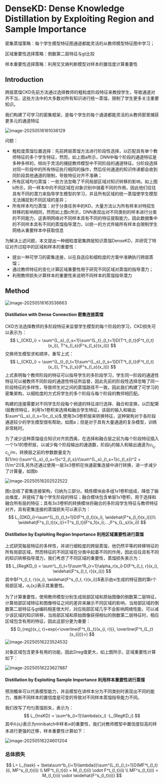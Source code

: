 # DenseKD: Dense Knowledge Distillation by Exploiting Region and Sample Importance

密集蒸馏策略：每个学生模型特征图通道都能灵活的从教师模型特征图中学习；

区域重要性选择策略：倒数第二层特征与gt比较

样本重要性选择策略：利用交叉熵判断模型对样本的置信度计算重要性

## Introduction

跨层蒸馏CKD先前方法通过选择教师的粗粒度阶段特征来教授学生，导致通道对齐不当，这些方法中的大多数对所有知识进行统一蒸馏，限制了学生更多关注重要知识。

我们构建了可学习的密集框架，是每个学生的每个通道都能灵活的从教师那里捕获更多元的通道特征

![image-20250516161036129](imgs/image-20250516161036129.png)

问题：

- 粗粒度蒸馏位置选择：先前跨层蒸馏方法进行阶段性选择，以匹配具有单个教师特征的多个学生特征，然而，如上图a所示，DNN中每个阶段的通道特征是多种多样的，倾向于灵活的捕捉教师模型中不同阶段的通道特征。分阶段选择对同一阶段中的所有特征执行相同的操作，然后任何通道的知识传递都会收到同阶段其他通道的限制，导致特征对齐不准确；
- 所有区域均匀蒸馏：一些方法忽略了不同局部区域对知识转移的影响，如上图b所示，同一样本中的不同区域在对象识别中骑着不同的作用，因此他们往往具有不同的潜力来指导学生模型的学习，并且所有区域的统一蒸馏使学生模型无法捕捉到不同区域的差异；
- 所有样本均匀蒸馏：对于分类任务中的KD，大量方法认为所有样本对特招生转移的影响相同，然而如上图c所示，DNN表现出对不同类别的样本进行分类的不同能力，这表明网络对不同样本具有不同的特征提取能力，因此数据集中的不同样本具有不同的蒸馏指导潜力，以统一的方式传输所有样本会限制学生网络从重要样本中获取信息

为解决上述问题，本文提出一种细粒度密集跨层知识蒸馏DenseKD，并研究了特征对齐过程中的区域和样本的重要性：

- 提出一种可学习的密集连接，以在自适应和细粒度的方案中准确执行跨层蒸馏；
- 通过教师特征的变化计算区域重要性用于研究不同区域对蒸馏的指导潜力；
- 利用教师损失计算样本的重要性来说明不同样本的蒸馏指导潜力

## Method

![image-20250516163536663](imgs/image-20250516163536663.png)

#### Distillation with Dense Connection  密集连接蒸馏

CKD方法选择教师的多阶段特征来监督学生模型的每个阶段的学习，CKD损失可以表示为：
$$
L_{CKD_i} = \sum^{L_s}_{l_s=1}\sum^{L_t}_{l_t=1}D(T^t_{l_t}(F^t_{l_t}(x_i)), T^s_{l_s}(F^s_{l_s}(x_i)))
$$
交换师生模型求和顺序，重写上式：
$$
L_{CKD_i} = \sum^{L_t}_{l_t=1}\sum^{L_s}_{l_s=1}D(T^t_{l_t}(F^t_{l_t}(x_i)), T^s_{l_s}(F^s_{l_s}(x_i)))
$$
上式表明每个教师阶段的特征可以指导学生的多阶段学习，学生同一阶段的通道性特征可以被教师不同阶段的通道性特征所监督，因此先前的阶段性选择忽略了同一阶段特征的多样性，导致师生对之间的蒸馏路径不一致。因此我们构建了可学习的密集架构，以细粒度的方式将学生的多个阶段与每个阶段的教师相匹配。

构建的连接需要对不同学生阶段每个频道的特征进行选择、融合和变换，以匹配第l层教师特征，利用1x1卷积来选择和融合学生特征，该层的输入和输出$\sum^{L_s}_{l_s=1}c_{l_s}$,使用3x3卷积层来转换特征，这种架构对于各阶段通道较少的学生模型很有帮助，如图a；但是对于具有大量通道的复杂模型，训练非常耗时。

为了减少这种蒸馏组合知识对齐凯西奥，在选择和融合层之前为每个阶段特征插入一个1x1的卷积层，以减少每个阶段输出的通道数，阶段$l_t$的输入和输出通道为$c_{l_s}, c_{l_s}/m$，转换层之前的参数数量变为$(1/m)·(\sum^{L_s}_{l_s=1}c^2_{l_s}/(\sum^{L_s}_{l_s=1}c_{l_s})^2 + (1/m^2))$,另外还通过使用一层3x3卷积在快速密集连接中进行转换，进一步减少了计算量，如图b

![image-20250516202522522](imgs/image-20250516202522522.png)

图c总结了密集连接架构，归纳为三部分。精炼模块由多组1x1卷积组成，降低了输出维度，并提纯了每个学生阶段的特征；融合模块包含单层1x1卷积，用于选择和融合所有层的特征；具有3x3卷积的转换模块将融合的多阶段学生特征与教师特征对齐，具有密集连接的蒸馏损失可以表示为：
$$
L_{DKD_i}=\sum^{L_t}_{l_t=1}D(F^t_{l_t}(x_i), \widehat{F^s_{l_t}(x_i)})\\
\widehat{F^s_{l_t}(x_i)}=T^s_{l_t}(F^s_1(x_i);...;F^s_{L_s}(x_i))
$$

#### Distillation by Exploiting Region Importance 利用区域重要性进行蒸馏

上式研究每层特征的多样性，并进行细粒度的跨层蒸馏，他仍然平等的转移特征的所有局部区域，然而特征的不同区域在分类中起着不同的作用，因此往往具有不同的知识转移指导潜力，我们考虑了不同区域的重要性，蒸馏损失表示为：
$$
L_{RegKD_i} = \sum^L_{l_t=1}\sum^R_{r=1}\alpha_r(x_i)·D(F^t_{l_t, r}(x_i), \widehat{F^s_{l_t, r}(x_i)})
$$
其中$F^t_{l_t, r}(x_i), \widehat{F^s_{l_t, r}(x_i)}$表示由xi生成的特征图的第r个局部区域，$\alpha_r(x_i)$表示其重要性。

为了计算重要性，使用教师模型分别生成局部区域和原始图像的倒数第二层特征，计算局部区域特征和图像特征之间的差异来展示不同区域的影响，当局部区域的倒数第二层特征与gt编码相差很大时，对应局部区域几乎不会影响网络性能，可以减少该区域的知识转移，当局部区域和原始图像获得相似的倒数第二层特征时，相应区域包含有用的特征，因此这部分更为重要：
$$
D_{reg}(x_i, r)=exp(<\overline{F^t_{L_t}(x_{i, r})}, \overline{F^t_{L_t}(x_{i})}>)
$$
![image-20250516223524532](imgs/image-20250516223524532.png)

对象区域包含更多有用的功能，因此Dreg值更大，如上图所示，区域重要性计算如下：

![image-20250516223627887](imgs/image-20250516223627887.png)

#### Distillation by Exploiting Sample Importance 利用样本重要性进行蒸馏

预测概率可以代表模型能力，并且模型在讲样本分为不同类别时表现出不同的能力，推断不同样本的置信度是可变的导致对不同样本蒸馏指导能力不同。

我们改写了均匀蒸馏损失，表示为：
$$
L_{InsKD} = \sum^b_{i=1}\lambda(x_i) ·L_{RegKD_i}
$$
其中$\lambda(x_i)$表示为minibatch中样本xi的重要性，我们对教师模型中置信度较高的样本进行更强的迁移，样本重要性计算如下：

![image-20250516224601204](imgs/image-20250516224601204.png)

### 总体损失

$$
L= L_{task} + \beta\sum^b_{i=1}\lambda(i)\sum^{L_t}_{l_t=1}D(MF^t_{l_t}(i), MF^s_{l_t}(i)) \\
MF^t_{l_t}(i) = M_{l_t}(i) \odot F^t_{l_t}(i) \\
MF^s_{l_t}(i) = M_{l_t}(i) \odot \widehat{F^s_{l_t}(i)}
$$

